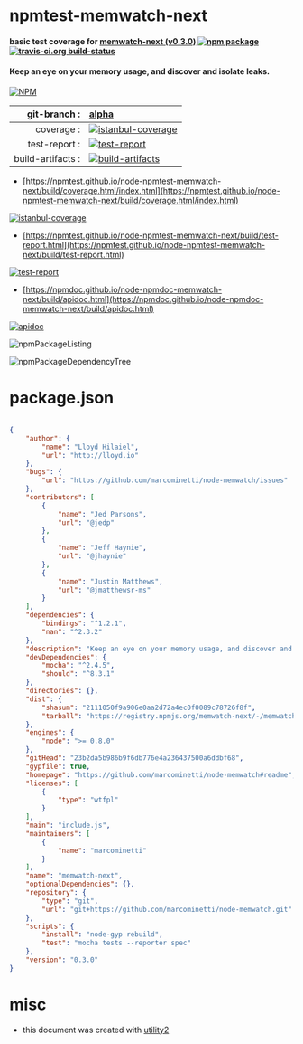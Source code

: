 # npmtest-memwatch-next

#### basic test coverage for  [memwatch-next (v0.3.0)](https://github.com/marcominetti/node-memwatch#readme)  [![npm package](https://img.shields.io/npm/v/npmtest-memwatch-next.svg?style=flat-square)](https://www.npmjs.org/package/npmtest-memwatch-next) [![travis-ci.org build-status](https://api.travis-ci.org/npmtest/node-npmtest-memwatch-next.svg)](https://travis-ci.org/npmtest/node-npmtest-memwatch-next)

#### Keep an eye on your memory usage, and discover and isolate leaks.

[![NPM](https://nodei.co/npm/memwatch-next.png?downloads=true&downloadRank=true&stars=true)](https://www.npmjs.com/package/memwatch-next)

| git-branch : | [alpha](https://github.com/npmtest/node-npmtest-memwatch-next/tree/alpha)|
|--:|:--|
| coverage : | [![istanbul-coverage](https://npmtest.github.io/node-npmtest-memwatch-next/build/coverage.badge.svg)](https://npmtest.github.io/node-npmtest-memwatch-next/build/coverage.html/index.html)|
| test-report : | [![test-report](https://npmtest.github.io/node-npmtest-memwatch-next/build/test-report.badge.svg)](https://npmtest.github.io/node-npmtest-memwatch-next/build/test-report.html)|
| build-artifacts : | [![build-artifacts](https://npmtest.github.io/node-npmtest-memwatch-next/glyphicons_144_folder_open.png)](https://github.com/npmtest/node-npmtest-memwatch-next/tree/gh-pages/build)|

- [https://npmtest.github.io/node-npmtest-memwatch-next/build/coverage.html/index.html](https://npmtest.github.io/node-npmtest-memwatch-next/build/coverage.html/index.html)

[![istanbul-coverage](https://npmtest.github.io/node-npmtest-memwatch-next/build/screenCapture.buildCi.browser.%252Ftmp%252Fbuild%252Fcoverage.lib.html.png)](https://npmtest.github.io/node-npmtest-memwatch-next/build/coverage.html/index.html)

- [https://npmtest.github.io/node-npmtest-memwatch-next/build/test-report.html](https://npmtest.github.io/node-npmtest-memwatch-next/build/test-report.html)

[![test-report](https://npmtest.github.io/node-npmtest-memwatch-next/build/screenCapture.buildCi.browser.%252Ftmp%252Fbuild%252Ftest-report.html.png)](https://npmtest.github.io/node-npmtest-memwatch-next/build/test-report.html)

- [https://npmdoc.github.io/node-npmdoc-memwatch-next/build/apidoc.html](https://npmdoc.github.io/node-npmdoc-memwatch-next/build/apidoc.html)

[![apidoc](https://npmdoc.github.io/node-npmdoc-memwatch-next/build/screenCapture.buildCi.browser.%252Ftmp%252Fbuild%252Fapidoc.html.png)](https://npmdoc.github.io/node-npmdoc-memwatch-next/build/apidoc.html)

![npmPackageListing](https://npmtest.github.io/node-npmtest-memwatch-next/build/screenCapture.npmPackageListing.svg)

![npmPackageDependencyTree](https://npmtest.github.io/node-npmtest-memwatch-next/build/screenCapture.npmPackageDependencyTree.svg)



# package.json

```json

{
    "author": {
        "name": "Lloyd Hilaiel",
        "url": "http://lloyd.io"
    },
    "bugs": {
        "url": "https://github.com/marcominetti/node-memwatch/issues"
    },
    "contributors": [
        {
            "name": "Jed Parsons",
            "url": "@jedp"
        },
        {
            "name": "Jeff Haynie",
            "url": "@jhaynie"
        },
        {
            "name": "Justin Matthews",
            "url": "@jmatthewsr-ms"
        }
    ],
    "dependencies": {
        "bindings": "^1.2.1",
        "nan": "^2.3.2"
    },
    "description": "Keep an eye on your memory usage, and discover and isolate leaks.",
    "devDependencies": {
        "mocha": "^2.4.5",
        "should": "^8.3.1"
    },
    "directories": {},
    "dist": {
        "shasum": "2111050f9a906e0aa2d72a4ec0f0089c78726f8f",
        "tarball": "https://registry.npmjs.org/memwatch-next/-/memwatch-next-0.3.0.tgz"
    },
    "engines": {
        "node": ">= 0.8.0"
    },
    "gitHead": "23b2da5b986b9f6db776e4a236437500a6ddbf68",
    "gypfile": true,
    "homepage": "https://github.com/marcominetti/node-memwatch#readme",
    "licenses": [
        {
            "type": "wtfpl"
        }
    ],
    "main": "include.js",
    "maintainers": [
        {
            "name": "marcominetti"
        }
    ],
    "name": "memwatch-next",
    "optionalDependencies": {},
    "repository": {
        "type": "git",
        "url": "git+https://github.com/marcominetti/node-memwatch.git"
    },
    "scripts": {
        "install": "node-gyp rebuild",
        "test": "mocha tests --reporter spec"
    },
    "version": "0.3.0"
}
```



# misc
- this document was created with [utility2](https://github.com/kaizhu256/node-utility2)
